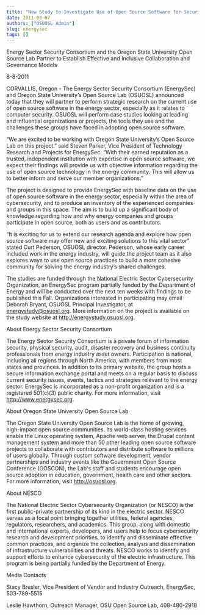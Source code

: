 ```yaml
---
title: "New Study to Investigate Use of Open Source Software for Securing the Energy Industry"
date: 2011-08-07
authors: ["OSUOSL Admin"]
slug: energysec
tags: []
---
```


Energy Sector Security Consortium and the Oregon State University Open Source Lab Partner to Establish Effective and
Inclusive Collaboration and Governance Models

8-8-2011

CORVALLIS, Oregon - The Energy Sector Security Consortium (EnergySec) and Oregon State University’s Open Source Lab
(OSUOSL) announced today that they will partner to perform strategic research on the current use of open source software
in the energy sector, especially as it relates to computer security. OSUOSL will perform case studies looking at leading
and influential organizations or projects, the tools they use and the challenges these groups have faced in adopting
open source software.

“We are excited to be working with Oregon State University’s Open Source Lab on this project.” said Steven Parker, Vice
President of Technology Research and Projects for EnergySec. “With their earned reputation as a trusted, independent
institution with expertise in open source software, we expect their findings will provide us with objective information
regarding the use of open source technology in the energy community. This will allow us to better inform and serve our
member organizations.”

The project is designed to provide EnergySec with baseline data on the use of open source software in the energy sector,
especially within the area of cybersecurity, and to produce an inventory of the experienced companies and groups in this
space. The aim is to build up a significant body of knowledge regarding how and why energy companies and groups
participate in open source, both as users and as contributors.

“It is exciting for us to extend our research agenda and explore how open source software may offer new and exciting
solutions to this vital sector” stated Curt Pederson, OSUOSL director. Pederson, whose early career included work in the
energy industry, will guide the project team as it also explores ways to use open source practices to build a more
cohesive community for solving the energy industry’s shared challenges.

The studies are funded through the National Electric Sector Cybersecurity Organization, an EnergySec program partially
funded by the Department of Energy and will be conducted over the next ten weeks with findings to be published this
Fall. Organizations interested in participating may email Deborah Bryant, OSUOSL Principal Investigator, at
<energystudy@osuosl.org>. More information on the project is available on the study website at
<http://energystudy.osuosl.org>.

About Energy Sector Security Consortium

The Energy Sector Security Consortium is a private forum of information security, physical security, audit, disaster
recovery and business continuity professionals from energy industry asset owners. Participation is national, including
all regions through North America, with members from most states and provinces. In addition to its primary website, the
group hosts a secure information exchange portal and meets on a regular basis to discuss current security issues,
events, tactics and strategies relevant to the energy sector. EnergySec is incorporated as a non-profit organization and
is a registered 501(c)(3) public charity. For more information, visit <http://www.energysec.org>.

About Oregon State University Open Source Lab

The Oregon State University Open Source Lab is the home of growing, high-impact open source communities. Its world-class
hosting services enable the Linux operating system, Apache web server, the Drupal content management system and more
than 50 other leading open source software projects to collaborate with contributors and distribute software to millions
of users globally. Through custom software development, vendor partnerships and industry events like the Government Open
Source Conference (GOSCON), the Lab's staff and students encourage open source adoption in education, government, health
care and other sectors. For more information, visit <http://osuosl.org>.

About NESCO

The National Electric Sector Cybersecurity Organization (or NESCO) is the first public-private partnership of its kind
in the electric sector. NESCO serves as a focal point bringing together utilities, federal agencies, regulators,
researchers, and academics. This group, along with domestic and international experts, developers, and users help to
focus cybersecurity research and development priorities, to identify and disseminate effective common practices, and
organize the collection, analysis and dissemination of infrastructure vulnerabilities and threats. NESCO works to
identify and support efforts to enhance cybersecurity of the electric infrastructure. This program is being partially
funded by the Department of Energy.

Media Contacts

Stacy Bresler, Vice President of Vendor and Industry Outreach, EnergySec, 503-789-5515

Leslie Hawthorn, Outreach Manager, OSU Open Source Lab, 408-480-2918
